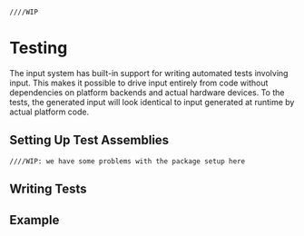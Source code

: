     ////WIP

# Testing

The input system has built-in support for writing automated tests involving input. This makes it possible to drive input entirely from code without dependencies on platform backends and actual hardware devices. To the tests, the generated input will look identical to input generated at runtime by actual platform code.

## Setting Up Test Assemblies

    ////WIP: we have some problems with the package setup here

## Writing Tests

## Example
